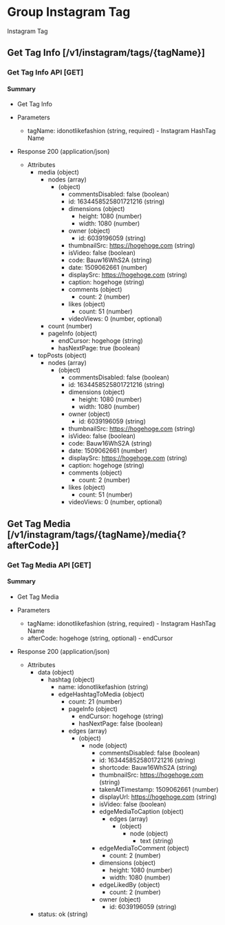 # Group Instagram Tag

 Instagram Tag

## Get Tag Info [/v1/instagram/tags/{tagName}]

### Get Tag Info API [GET]

#### Summary

* Get Tag Info

+ Parameters

    + tagName: idonotlikefashion (string, required) - Instagram HashTag Name

+ Response 200 (application/json)

    + Attributes
        + media (object)
            + nodes (array)
                + (object)
                    + commentsDisabled: false (boolean)
                    + id: 1634458525801721216 (string)
                    + dimensions (object)
                        + height: 1080 (number)
                        + width: 1080 (number)
                    + owner (object)
                        + id: 6039196059 (string)
                    + thumbnailSrc: https://hogehoge.com (string)
                    + isVideo: false (boolean)
                    + code: Bauw16WhS2A (string)
                    + date: 1509062661 (number)
                    + displaySrc: https://hogehoge.com (string)
                    + caption: hogehoge (string)
                    + comments (object)
                        + count: 2 (number)
                    + likes (object)
                        + count: 51 (number)
                    + videoViews: 0 (number, optional)
            + count (number)
            + pageInfo (object)
                + endCursor: hogehoge (string)
                + hasNextPage: true (boolean)
        + topPosts (object)
            + nodes (array)
                + (object)
                    + commentsDisabled: false (boolean)
                    + id: 1634458525801721216 (string)
                    + dimensions (object)
                        + height: 1080 (number)
                        + width: 1080 (number)
                    + owner (object)
                        + id: 6039196059 (string)
                    + thumbnailSrc: https://hogehoge.com (string)
                    + isVideo: false (boolean)
                    + code: Bauw16WhS2A (string)
                    + date: 1509062661 (number)
                    + displaySrc: https://hogehoge.com (string)
                    + caption: hogehoge (string)
                    + comments (object)
                        + count: 2 (number)
                    + likes (object)
                        + count: 51 (number)
                    + videoViews: 0 (number, optional)

## Get Tag Media [/v1/instagram/tags/{tagName}/media{?afterCode}]

### Get Tag Media API [GET]

#### Summary

* Get Tag Media

+ Parameters

    + tagName: idonotlikefashion (string, required) - Instagram HashTag Name
    + afterCode: hogehoge (string, optional) - endCursor

+ Response 200 (application/json)

    + Attributes
        + data (object)
            + hashtag (object)
                + name: idonotlikefashion (string)
                + edgeHashtagToMedia (object)
                    + count: 21 (number)
                    + pageInfo (object)
                        + endCursor: hogehoge (string)
                        + hasNextPage: false (boolean)
                    + edges (array)
                        + (object)
                            + node (object)
                                + commentsDisabled: false (boolean)
                                + id: 1634458525801721216 (string)
                                + shortcode: Bauw16WhS2A (string)
                                + thumbnailSrc: https://hogehoge.com (string)
                                + takenAtTimestamp: 1509062661 (number)
                                + displayUrl: https://hogehoge.com (string)
                                + isVideo: false (boolean)
                                + edgeMediaToCaption (object)
                                    + edges (array)
                                        + (object)
                                            + node (object)
                                                + text (string)
                                + edgeMediaToComment (object)
                                    + count: 2 (number)
                                + dimensions (object)
                                    + height: 1080 (number)
                                    + width: 1080 (number)
                                + edgeLikedBy (object)
                                    + count: 2 (number)
                                + owner (object)
                                    + id: 6039196059 (string)
        + status: ok (string)
